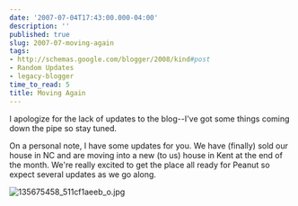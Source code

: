 ```yaml
---
date: '2007-07-04T17:43:00.000-04:00'
description: ''
published: true
slug: 2007-07-moving-again
tags:
- http://schemas.google.com/blogger/2008/kind#post
- Random Updates
- legacy-blogger
time_to_read: 5
title: Moving Again
---
```


I apologize for the lack of updates to the blog--I've got some things coming down the pipe so stay tuned.

On a personal note, I have some updates for you. We have (finally) sold our house in NC and are moving into a new (to us) house in Kent at the end of the month. We're really excited to get the place all ready for Peanut so expect several updates as we go along.



![135675458_511cf1aeeb_o.jpg](135675458_511cf1aeeb_o.jpg)